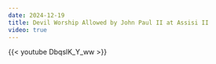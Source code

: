 ```yaml
---
date: 2024-12-19
title: Devil Worship Allowed by John Paul II at Assisi II
video: true
---
```



{{< youtube DbqslK_Y_ww >}}

